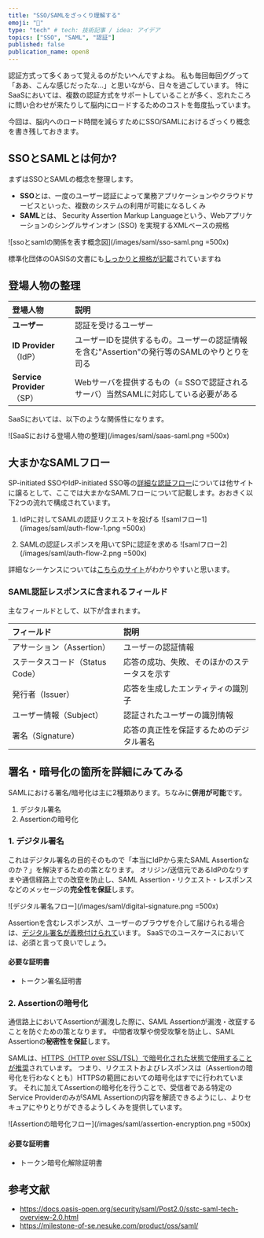 ```yaml
---
title: "SSO/SAMLをざっくり理解する"
emoji: "🔑"
type: "tech" # tech: 技術記事 / idea: アイデア
topics: ["SSO", "SAML", "認証"]
published: false
publication_name: open8
---
```


認証方式って多くあって覚えるのがたいへんですよね。
私も毎回毎回ググって「ああ、こんな感じだったな…」と思いながら、日々を過ごしています。
特にSaaSにおいては、複数の認証方式をサポートしていることが多く、忘れたころに問い合わせが来たりして脳内にロードするためのコストを毎度払っています。

今回は、脳内へのロード時間を減らすためにSSO/SAMLにおけるざっくり概念を書き残しておきます。

## SSOとSAMLとは何か?

まずはSSOとSAMLの概念を整理します。

- **SSO**とは、一度のユーザー認証によって業務アプリケーションやクラウドサービスといった、複数のシステムの利用が可能になるしくみ
- **SAML**とは、 Security Assertion Markup Languageという、Webアプリケーションのシングルサインオン (SSO) を実現するXMLベースの規格

![ssoとsamlの関係を表す概念図](/images/saml/sso-saml.png =500x)

標準化団体のOASISの文書にも[しっかりと規格が記載](https://docs.oasis-open.org/security/saml/Post2.0/sstc-saml-tech-overview-2.0.html)されていますね

## 登場人物の整理

| 登場人物                     | 説明                                                     |
|:-------------------------|:-------------------------------------------------------|
| **ユーザー**                 | 認証を受けるユーザー                                             |
| **ID Provider**（IdP）     | ユーザーIDを提供するもの。ユーザーの認証情報を含む"Assertion"の発行等のSAMLのやりとりを司る |
| **Service Provider**（SP） | Webサーバを提供するもの（= SSOで認証されるサーバ）当然SAMLに対応している必要がある       |

SaaSにおいては、以下のような関係性になります。

![SaaSにおける登場人物の整理](/images/saml/saas-saml.png =500x)

## 大まかなSAMLフロー

SP-initiated SSOやIdP-initiated SSO等の[詳細な認証フロー](https://www.oasis-open.org/committees/download.php/27819/sstc-saml-tech-overview-2.0-cd-02.pdf)については他サイトに譲るとして、ここでは大まかなSAMLフローについて記載します。おおきく以下2つの流れで構成されています。

1. IdPに対してSAMLの認証リクエストを投げる
![samlフロー1](/images/saml/auth-flow-1.png =500x)

2. SAMLの認証レスポンスを用いてSPに認証を求める
![samlフロー2](/images/saml/auth-flow-2.png =500x)

詳細なシーケンスについては[こちらのサイト](https://milestone-of-se.nesuke.com/product/oss/saml/#toc5)がわかりやすいと思います。

### SAML認証レスポンスに含まれるフィールド

主なフィールドとして、以下が含まれます。

| フィールド                 | 説明                     |
|:----------------------|:-----------------------|
| アサーション（Assertion）     | ユーザーの認証情報        |
| ステータスコード（Status Code） | 応答の成功、失敗、そのほかのステータスを示す |
| 発行者（Issuer）           | 応答を生成したエンティティの識別子     |
| ユーザー情報（Subject）       | 認証されたユーザーの識別情報        |
| 署名（Signature）         | 応答の真正性を保証するためのデジタル署名  |

## 署名・暗号化の箇所を詳細にみてみる

SAMLにおける署名/暗号化は主に2種類あります。ちなみに**併用が可能**です。

1. デジタル署名
2. Assertionの暗号化

### 1. デジタル署名

これはデジタル署名の目的そのもので「本当にIdPから来たSAML Assertionなのか？」を解決するための策となります。
オリジン/送信元であるIdPのなりすまや通信経路上での改竄を防止し、SAML Assertion・リクエスト・レスポンスなどのメッセージの**完全性を保証**します。

![デジタル署名フロー](/images/saml/digital-signature.png =500x)

Assertionを含むレスポンスが、ユーザーのブラウザを介して届けられる場合は、[デジタル署名が義務付けられて](https://docs.oasis-open.org/security/saml/Post2.0/sstc-saml-tech-overview-2.0.html#:~:text=When%20a%20response%20message%20containing%20an%20assertion%20is%20delivered%20to%20a%20relying%20party%20via%20a%20user%27s%20web%20browser%20(for%20example%20using%20the%20HTTP%20POST%20binding)%2C%20then%20to%20ensure%20message%20integrity%2C%20it%20is%20mandated%20that%20the%20response%20message%20be%20digitally%20signed%20using%20XML%20Signature)います。 SaaSでのユースケースにおいては、必須と言って良いでしょう。

#### 必要な証明書
- トークン署名証明書

### 2. Assertionの暗号化

通信路上においてAssertionが漏洩した際に、SAML Assertionが漏洩・改竄することを防ぐための策となります。
中間者攻撃や傍受攻撃を防止し、SAML Assertionの**秘密性を保証**します。

SAMLは、[HTTPS（HTTP over SSL/TSL）で暗号化された状態で使用することが推奨](https://docs.oasis-open.org/security/saml/Post2.0/sstc-saml-tech-overview-2.0.html#:~:text=Where%20message%20integrity%20and%20message%20confidentiality%20are%20required%2C%20then%20HTTP%20over%20SSL%203.0%20or%20TLS%201.0%20is%20recommended.)されています。 つまり、リクエストおよびレスポンスは（Assertionの暗号化を行わなくとも）HTTPSの範囲においての暗号化はすでに行われています。
それに加えてAssertionの暗号化を行うことで、受信者である特定のService ProviderのみがSAML Assertionの内容を解読できるようにし、よりセキュアにやりとりができるようしくみを提供しています。

![Assertionの暗号化フロー](/images/saml/assertion-encryption.png =500x)

#### 必要な証明書
- トークン暗号化解除証明書

## 参考文献
- https://docs.oasis-open.org/security/saml/Post2.0/sstc-saml-tech-overview-2.0.html
- https://milestone-of-se.nesuke.com/product/oss/saml/
